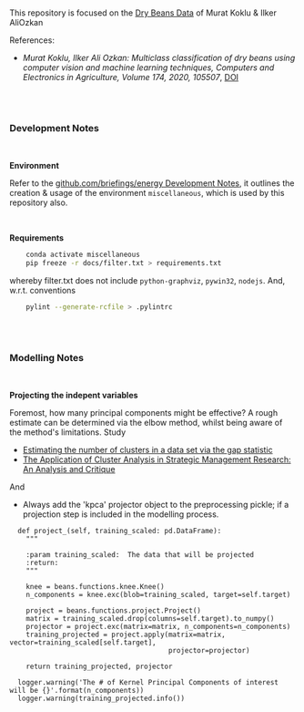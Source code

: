 <br>

This repository is focused on the [Dry Beans Data](http://archive.ics.uci.edu/ml/datasets/Dry+Bean+Dataset) of Murat Koklu & Ilker AliOzkan 

References:
* _Murat Koklu, Ilker Ali Ozkan: Multiclass classification of dry beans using computer vision and machine learning techniques, Computers and Electronics in Agriculture, 
  Volume 174, 2020, 105507_, [DOI](https://doi.org/10.1016/j.compag.2020.105507)

<br>
<br>

### Development Notes

<br>

**Environment**

Refer to the [github.com/briefings/energy Development Notes](https://github.com/briefings/energy#development-notes), it outlines the
creation & usage of the environment `miscellaneous`, which is used by this repository also.

<br>

**Requirements**

```bash
    conda activate miscellaneous
    pip freeze -r docs/filter.txt > requirements.txt
```

whereby filter.txt does not include `python-graphviz`, `pywin32`, `nodejs`.  And, w.r.t. conventions

```bash
    pylint --generate-rcfile > .pylintrc
```

<br>
<br>

### Modelling Notes

<br>

**Projecting the indepent variables**

Foremost, how many principal components might be effective?  A rough estimate can be determined via the elbow method, whilst being aware of the method's limitations.  Study

* [Estimating the number of clusters in a data set via the gap statistic](https://statweb.stanford.edu/~gwalther/gap)
* [The Application of Cluster Analysis in Strategic Management Research: An Analysis and Critique](https://www.jstor.org/stable/2486927?seq=1)

And

* Always add the 'kpca' projector object to the preprocessing pickle; if a projection step is included in the modelling process.

```
  def project_(self, training_scaled: pd.DataFrame):
    """
  
    :param training_scaled:  The data that will be projected
    :return:
    """
  
    knee = beans.functions.knee.Knee()
    n_components = knee.exc(blob=training_scaled, target=self.target)
  
    project = beans.functions.project.Project()
    matrix = training_scaled.drop(columns=self.target).to_numpy()
    projector = project.exc(matrix=matrix, n_components=n_components)
    training_projected = project.apply(matrix=matrix, vector=training_scaled[self.target], 
                                       projector=projector)
  
    return training_projected, projector
```

```
  logger.warning('The # of Kernel Principal Components of interest will be {}'.format(n_components))
  logger.warning(training_projected.info())
```